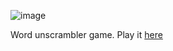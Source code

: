 ![image](https://github.com/user-attachments/assets/d8e54603-f8bc-4499-9854-7752b91df2d7)

Word unscrambler game. Play it [here](https://itskme.github.io/js-word-unscrambler/)
